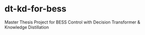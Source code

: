# dt-kd-for-bess
Master Thesis Project for BESS Control with Decision Transformer &amp; Knowledge Distillation 
